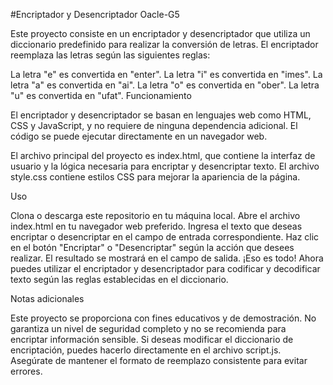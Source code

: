 #Encriptador y Desencriptador Oacle-G5

Este proyecto consiste en un encriptador y desencriptador que utiliza un diccionario predefinido para realizar la conversión de letras. El encriptador reemplaza las letras según las siguientes reglas:

La letra "e" es convertida en "enter".
La letra "i" es convertida en "imes".
La letra "a" es convertida en "ai".
La letra "o" es convertida en "ober".
La letra "u" es convertida en "ufat".
Funcionamiento

El encriptador y desencriptador se basan en lenguajes web como HTML, CSS y JavaScript, y no requiere de ninguna dependencia adicional. El código se puede ejecutar directamente en un navegador web.

El archivo principal del proyecto es index.html, que contiene la interfaz de usuario y la lógica necesaria para encriptar y desencriptar texto. El archivo style.css contiene estilos CSS para mejorar la apariencia de la página.

Uso

Clona o descarga este repositorio en tu máquina local.
Abre el archivo index.html en tu navegador web preferido.
Ingresa el texto que deseas encriptar o desencriptar en el campo de entrada correspondiente.
Haz clic en el botón "Encriptar" o "Desencriptar" según la acción que desees realizar.
El resultado se mostrará en el campo de salida.
¡Eso es todo! Ahora puedes utilizar el encriptador y desencriptador para codificar y decodificar texto según las reglas establecidas en el diccionario.

Notas adicionales

Este proyecto se proporciona con fines educativos y de demostración. No garantiza un nivel de seguridad completo y no se recomienda para encriptar información sensible.
Si deseas modificar el diccionario de encriptación, puedes hacerlo directamente en el archivo script.js. Asegúrate de mantener el formato de reemplazo consistente para evitar errores.

